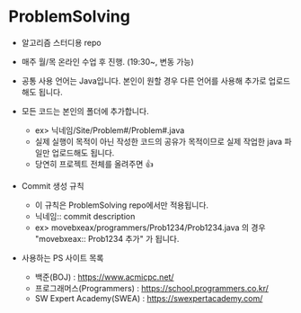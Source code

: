 # ProblemSolving

* 알고리즘 스터디용 repo
* 매주 월/목 온라인 수업 후 진행. (19:30~, 변동 가능)
* 공통 사용 언어는 Java입니다. 본인이 원할 경우 다른 언어를 사용해 추가로 업로드해도 됩니다.
* 모든 코드는 본인의 폴더에 추가합니다.
  * ex> 닉네임/Site/Problem#/Problem#.java
  * 실제 실행이 목적이 아닌 작성한 코드의 공유가 목적이므로 실제 작업한 java 파일만 업로드해도 됩니다.
  * 당연히 프로젝트 전체를 올려주면 :+1:

* Commit 생성 규칙
  * 이 규칙은 ProblemSolving repo에서만 적용됩니다.
  * 닉네임:: commit description
  * ex> movebxeax/programmers/Prob1234/Prob1234.java 의 경우 "movebxeax:: Prob1234 추가" 가 됩니다.

* 사용하는 PS 사이트 목록
  * 백준(BOJ) : https://www.acmicpc.net/
  * 프로그래머스(Programmers) : https://school.programmers.co.kr/
  * SW Expert Academy(SWEA) : https://swexpertacademy.com/